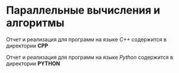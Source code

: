 # Параллельные вычисления и алгоритмы

Отчет и реализация для программ на языке *C++* содержится в директории **CPP**

Отчет и реализация для программ на языке *Python* содержится в директории **PYTHON**